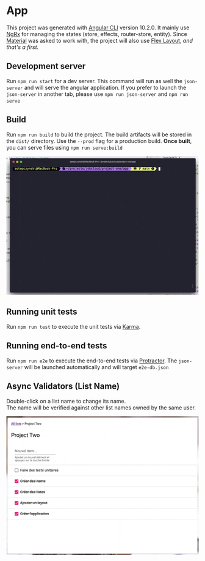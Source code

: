 # App

This project was generated with [Angular CLI](https://github.com/angular/angular-cli) version 10.2.0. It mainly use [NgRx](https://ngrx.io/) for managing the states (store, effects, router-store, entity). Since [Material](https://material.angular.io/) was asked to work with, the project will also use [Flex Layout](https://github.com/angular/flex-layout), *and that's a first.*

## Development server

Run `npm run start` for a dev server. 
This command will run as well the `json-server` and will serve the angular application. 
If you prefer to launch the `json-server` in another tab, please use `npm run json-server` and `npm run serve` 

## Build

Run `npm run build` to build the project. The build artifacts will be stored in the `dist/` directory. Use the `--prod` flag for a production build. 
**Once built**, you can serve files using `npm run serve:build`

![](gif/run-build-open-server.gif)

## Running unit tests

Run `npm run test` to execute the unit tests via [Karma](https://karma-runner.github.io).

## Running end-to-end tests

Run `npm run e2e` to execute the end-to-end tests via [Protractor](http://www.protractortest.org/). The `json-server` will be launched automatically and will target `e2e-db.json`

## Async Validators (List Name)

Double-click on a list name to change its name. \
The name will be verified against other list names owned by the same user.

![](gif/async-validator-list.gif)
